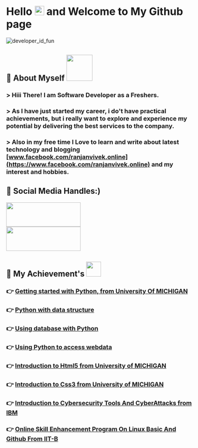 #  Hello <img src="https://media.giphy.com/media/hvRJCLFzcasrR4ia7z/giphy.gif" width="25px"> and Welcome to My Github page <br/>
![developer_id_fun](https://media.giphy.com/media/UcK7JalnjCz0k/giphy.gif)
## 📌 About Myself <img src='https://media.giphy.com/media/bcKmIWkUMCjVm/giphy.gif' width='70' >

### > **Hiii There! I am Software Developer as a Freshers.**

### > **As I have just started my career, i do't have practical achievements, but i really want to explore and experience my potential by delivering the best services to the company.**

### > **Also in my free time I Love to learn and write about latest technology and blogging [www.facebook.com/ranjanvivek.online](https://www.facebook.com/ranjanvivek.online)         and my interest and hobbies.**		

## 📌 Social Media Handles:)
[<img src="https://freepngimg.com/thumb/twitter/8-2-twitter-png-hd.png" width=200px height=65px aling="left" />](https://twitter.com/VivekRa75595178)<br/>
[<img src="" width=200px height=65px aling="left" />](https://www.facebook.com/?react=AQDjmCK0ItOdQDE384A)<br/>

## 📌 My Achievement's <img src="https://media.giphy.com/media/ZYWcXnDYHLSJYJ32Y8/giphy.gif" width='40'>

### 👉 [Getting started with Python, from University Of MICHIGAN](https://drive.google.com/file/d/137xSTF8opHHRqq9Vi_AaEkQk5eef8RLg/view?usp=sharing)
### 👉 [Python with data structure](https://drive.google.com/file/d/1KWcymu7vlgIVDILaZlSypst5uPlnnSxx/view?usp=sharing)
### 👉 [Using database with Python](https://drive.google.com/file/d/1Thx79Wfy0SbrmL109yIVrU03TbURG0XH/view?usp=sharing)
### 👉 [Using Python to access webdata](https://drive.google.com/file/d/1ZhkzBC3cKV70XZ4ghBFxKSQ20Nc8SbFh/view?usp=sharing)
### 👉 [Introduction to Html5 from University of MICHIGAN](https://drive.google.com/file/d/1a2B-Bt_Nv437rMJBhUL-xTcI7Ly9U0kc/view?usp=sharing)
### 👉 [Introduction to Css3 from University of MICHIGAN](https://drive.google.com/file/d/1u1LkLklHs2qfL6p000qXrmCLCbP9xU6A/view?usp=sharing)
### 👉 [Introduction to Cybersecurity Tools And CyberAttacks from IBM](https://drive.google.com/file/d/1qk3txuuRV-kmPeJiKmtQHH20nSImz7nF/view?usp=sharing)
### 👉 [Online Skill Enhancement Program On Linux Basic And Github From IIT-B](https://drive.google.com/file/d/1BRierPrKwhrYrmvH37POb2bmD2qFRQa4/view?usp=sharing)




<!--
**Vivek745-droid/Vivek745-droid** is a ✨ _special_ ✨ repository because its `README.md` (this file) appears on your GitHub profile.

Here are some ideas to get you started:

- 🔭 I’m currently working on ...
- 🌱 I’m currently learning ...
- 👯 I’m looking to collaborate on ...
- 🤔 I’m looking for help with ...
- 💬 Ask me about ...
- 📫 How to reach me: ...
- 😄 Pronouns: ...
- ⚡ Fun fact: ...
-->
